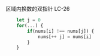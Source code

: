 区域内换数的双指针 LC-26
```javascript
    let j = 0
    for(...) {
        if(nums[i] !== nums[j]) {
            nums[++ j] = nums[i]
        }
    }
```